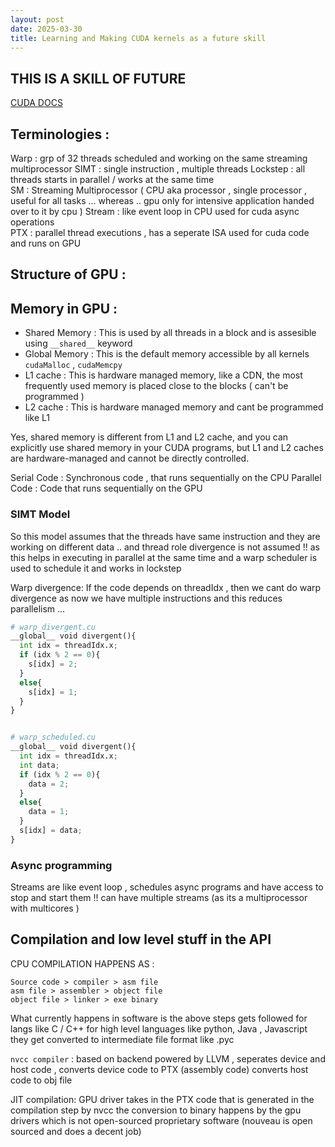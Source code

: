 ```yaml
---
layout: post
date: 2025-03-30
title: Learning and Making CUDA kernels as a future skill 
---
```


## THIS IS A SKILL OF FUTURE 
[CUDA DOCS](https://docs.nvidia.com/cuda/cuda-c-programming-guide/)


## Terminologies : 
Warp : grp of 32 threads scheduled and working on the same streaming multiprocessor 
SIMT : single instruction , multiple threads
Lockstep : all threads starts in parallel / works at the same time  
SM : Streaming Multiprocessor ( CPU aka processor , single processor , useful for all tasks ... whereas .. gpu only for intensive application handed over to it by cpu )
Stream : like event loop in CPU used for cuda async operations  
PTX : parallel thread executions , has a seperate ISA used for cuda code and runs on GPU 

## Structure of GPU :



## Memory in GPU : 

* Shared Memory : This is used by all threads in a block and is assesible using `__shared__` keyword  
* Global Memory : This is the default memory accessible by all kernels `cudaMalloc` , `cudaMemcpy`  
* L1 cache : This is hardware managed memory, like a CDN, the most frequently used memory is placed close to the blocks ( can't be programmed )  
* L2 cache : This is hardware managed memory and cant be programmed like L1

Yes, shared memory is different from L1 and L2 cache, and you can explicitly use shared memory in your CUDA programs, but L1 and L2 caches are hardware-managed and cannot be directly controlled.

Serial Code : Synchronous code , that runs sequentially on the CPU 
Parallel Code : Code that runs sequentially on the GPU

### SIMT Model 
So this model assumes that the threads have same instruction and they are working on different data .. and thread role divergence is not assumed !! as this helps in executing in parallel at the same time and a warp scheduler is used to schedule it and works in lockstep 

Warp divergence: If the code depends on threadIdx , then we cant do warp divergence as now we have multiple instructions and this reduces parallelism ...

```python
# warp_divergent.cu
__global__ void divergent(){
  int idx = threadIdx.x;
  if (idx % 2 == 0){
    s[idx] = 2;
  }
  else{
    s[idx] = 1;
  }
}


# warp_scheduled.cu
__global__ void divergent(){
  int idx = threadIdx.x;
  int data;
  if (idx % 2 == 0){
    data = 2;
  }
  else{
    data = 1;
  }
  s[idx] = data;
}

```
### Async programming
Streams are like event loop , schedules async programs and have access to stop and start them !!
can have multiple streams (as its a multiprocessor with multicores )  



## Compilation and low level stuff in the API 
CPU COMPILATION HAPPENS AS : 

```
Source code > compiler > asm file
asm file > assembler > object file
object file > linker > exe binary 
```

What currently happens in software is the above steps gets followed for langs like C / C++ for high level languages like python, Java , Javascript they get converted to intermediate file format like .pyc   



`nvcc compiler` : based on backend powered by LLVM , 
seperates device and host code , 
converts device code to PTX (assembly code) 
converts host code to obj file 

JIT compilation: 
GPU driver takes in the PTX code that is generated in the compilation step by nvcc 
the conversion to binary happens by the gpu drivers which is not open-sourced proprietary software (nouveau is open sourced and does a decent job)
























